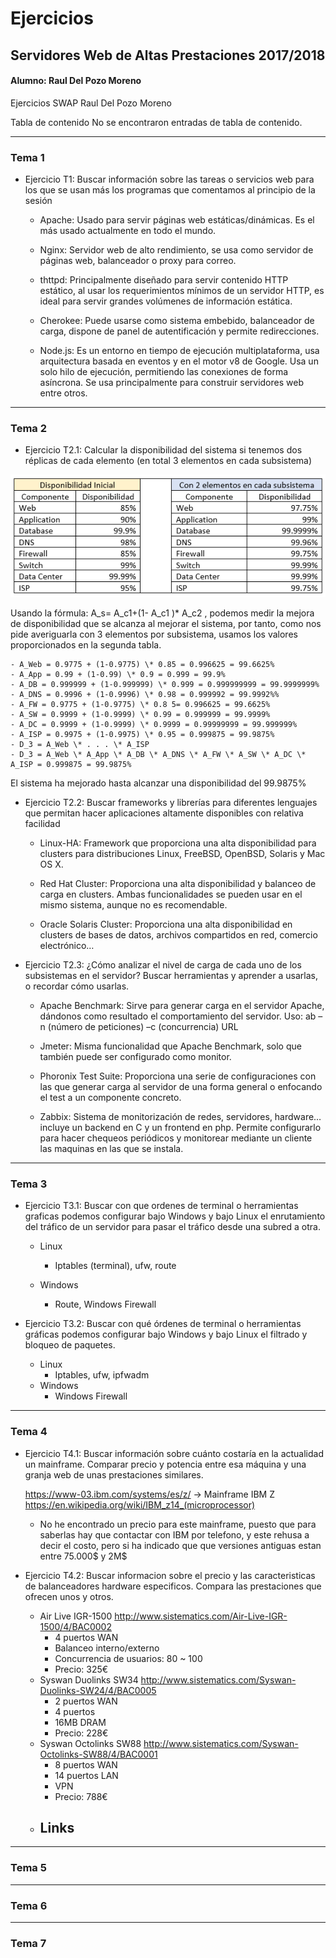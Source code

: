 # Ejercicios 
## Servidores Web de Altas Prestaciones 2017/2018
#### Alumno: Raul Del Pozo Moreno

Ejercicios SWAP
Raul Del Pozo Moreno

Tabla de contenido
No se encontraron entradas de tabla de contenido.

___

### Tema 1

- Ejercicio T1: Buscar información sobre las tareas o servicios web para los que se usan más los programas que comentamos al principio de la sesión

	- Apache: Usado para servir páginas web estáticas/dinámicas. Es el más usado actualmente en todo el mundo.

	- Nginx: Servidor web de alto rendimiento, se usa como servidor de páginas web, balanceador o proxy para correo.

	- thttpd: Principalmente diseñado para servir contenido HTTP estático, al usar los requerimientos mínimos de un servidor HTTP, es ideal para servir grandes volúmenes de información estática.

	- Cherokee: Puede usarse como sistema embebido, balanceador de carga, dispone de panel de autentificación y permite redirecciones.

	- Node.js: Es un entorno en tiempo de ejecución multiplataforma, usa arquitectura basada en eventos y en el motor v8 de Google. Usa un solo hilo de ejecución, permitiendo las conexiones de forma asíncrona. Se usa principalmente para construir servidores web entre otros.

___

### Tema 2

- Ejercicio T2.1: Calcular la disponibilidad del sistema si tenemos dos réplicas de cada elemento (en total 3 elementos en cada subsistema)

![0](./imagenes/t2.PNG)

Usando la fórmula: A_s= A_c1+(1- A_c1 )* A_c2 , podemos medir la mejora de disponibilidad  que se alcanza al mejorar el sistema, por tanto, como nos pide averiguarla con 3 elementos por subsistema, usamos los valores proporcionados en la segunda tabla.

	- A_Web = 0.9775 + (1-0.9775) \* 0.85 = 0.996625 = 99.6625%
	- A_App = 0.99 + (1-0.99) \* 0.9 = 0.999 = 99.9%
	- A_DB = 0.999999 + (1-0.999999) \* 0.999 = 0.999999999 = 99.9999999%
	- A_DNS = 0.9996 + (1-0.9996) \* 0.98 = 0.999992 = 99.9992%%
	- A_FW = 0.9775 + (1-0.9775) \* 0.8 5= 0.996625 = 99.6625%
	- A_SW = 0.9999 + (1-0.9999) \* 0.99 = 0.999999 = 99.9999%
	- A_DC = 0.9999 + (1-0.9999) \* 0.9999 = 0.99999999 = 99.999999%
	- A_ISP = 0.9975 + (1-0.9975) \* 0.95 = 0.999875 = 99.9875%
	- D_3 = A_Web \* . . . \* A_ISP
	- D_3 = A_Web \* A_App \* A_DB \* A_DNS \* A_FW \* A_SW \* A_DC \* A_ISP = 0.999875 = 99.9875%

El sistema ha mejorado hasta alcanzar una disponibilidad del 99.9875%

 - Ejercicio T2.2: Buscar frameworks y librerías para diferentes lenguajes que permitan hacer aplicaciones altamente disponibles con relativa facilidad

	- Linux-HA: Framework que proporciona una alta disponibilidad para clusters para distribuciones Linux, FreeBSD, OpenBSD, Solaris y Mac OS X.

	- Red Hat Cluster: Proporciona una alta disponibilidad y balanceo de carga en clusters. Ambas funcionalidades se pueden usar en el mismo sistema, aunque no es recomendable.

	- Oracle Solaris Cluster: Proporciona una alta disponibilidad en clusters de bases de datos, archivos compartidos en red, comercio electrónico…

- Ejercicio T2.3: ¿Cómo analizar el nivel de carga de cada uno de los subsistemas en el servidor? Buscar herramientas y aprender a usarlas, o recordar cómo usarlas.

	- Apache Benchmark: Sirve para generar carga en el servidor Apache, dándonos como resultado el comportamiento del servidor.
	Uso: ab –n (número de peticiones) –c (concurrencia) URL

	- Jmeter: Misma funcionalidad que Apache Benchmark, solo que también puede ser configurado como monitor.

	- Phoronix Test Suite: Proporciona una serie de configuraciones con las que generar carga al servidor de una forma general o enfocando el test a un componente concreto.  

	- Zabbix: Sistema de monitorización de redes, servidores, hardware… incluye un backend en C y un frontend en php. Permite configurarlo para hacer chequeos periódicos y monitorear mediante un cliente las maquinas en las que se instala.

___

### Tema 3

- Ejercicio T3.1: Buscar con que ordenes de terminal o herramientas graficas podemos configurar bajo Windows y bajo Linux el enrutamiento del tráfico de un servidor para pasar el tráfico desde una subred a otra.

	- Linux
		- Iptables (terminal), ufw, route

	- Windows
		- Route, Windows Firewall

- Ejercicio T3.2: Buscar con qué órdenes de terminal o herramientas gráficas podemos configurar bajo Windows y bajo Linux el filtrado y bloqueo de paquetes.

	- Linux
		- Iptables, ufw, ipfwadm
	- Windows
		- Windows Firewall

___

### Tema 4

- Ejercicio T4.1: Buscar información sobre cuánto costaría en la actualidad un mainframe. Comparar precio y potencia entre esa máquina y una granja web de unas prestaciones similares.

	https://www-03.ibm.com/systems/es/z/ -> Mainframe IBM Z  
	https://en.wikipedia.org/wiki/IBM_z14_(microprocessor)
	
	- No he encontrado un precio para este mainframe, puesto que para saberlas hay que contactar con IBM por telefono, y este rehusa a decir el costo, pero si ha indicado que que versiones antiguas estan entre 75.000$ y 2M$
	
- Ejercicio T4.2: Buscar informacion sobre el precio y las caracteristicas de balanceadores hardware especificos. Compara las prestaciones que ofrecen unos y otros.

	- Air Live IGR-1500 http://www.sistematics.com/Air-Live-IGR-1500/4/BAC0002
		- 4 puertos WAN
		- Balanceo interno/externo
		- Concurrencia de usuarios: 80 ~ 100
		- Precio: 325€
	- Syswan Duolinks SW34 http://www.sistematics.com/Syswan-Duolinks-SW24/4/BAC0005
		- 2 puertos WAN
		- 4 puertos
		- 16MB DRAM
		- Precio: 228€
	- Syswan Octolinks SW88 http://www.sistematics.com/Syswan-Octolinks-SW88/4/BAC0001
		- 8 puertos WAN
		- 14 puertos LAN
		- VPN
		- Precio: 788€
	- Links
		-
	
___

### Tema 5


___

### Tema 6


___

### Tema 7
